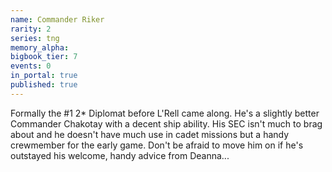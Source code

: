```yaml
---
name: Commander Riker
rarity: 2
series: tng
memory_alpha:
bigbook_tier: 7
events: 0
in_portal: true
published: true
---
```


Formally the #1 2* Diplomat before L'Rell came along. He's a slightly better Commander Chakotay with a decent ship ability. His SEC isn't much to brag about and he doesn't have much use in cadet missions but a handy crewmember for the early game. Don't be afraid to move him on if he's outstayed his welcome, handy advice from Deanna...
